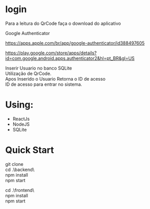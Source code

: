 # login
Para a leitura do QrCode faça o download do aplicativo <br>

Google Authenticator

https://apps.apple.com/br/app/google-authenticator/id388497605

https://play.google.com/store/apps/details?id=com.google.android.apps.authenticator2&hl=pt_BR&gl=US


Inserir Usuario no banco SQLite <br>
Utilização de QrCode.<br>
Apos Inserido o Usuario Retorna o ID de acesso<br>
ID de acesso para entrar no sistema.<br>

# Using:
   - ReactJs
   - NodeJS
   - SQLite
   

# Quick Start 

git clone <br>
cd .\backend\ <br>
npm install <br>
npm start<br>

cd .\frontend\ <br>
npm install <br>
npm start<br>
